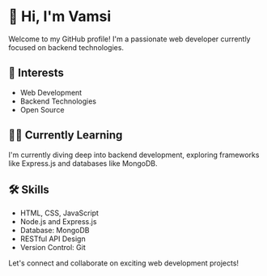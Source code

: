 # 👋 Hi, I'm Vamsi

Welcome to my GitHub profile! I'm a passionate web developer currently focused on backend technologies.

## 🎯 Interests
- Web Development
- Backend Technologies
- Open Source

## 🧑‍💻 Currently Learning
I'm currently diving deep into backend development, exploring frameworks like Express.js and databases like MongoDB.


## 🛠 Skills
- HTML, CSS, JavaScript
- Node.js and Express.js
- Database: MongoDB
- RESTful API Design
- Version Control: Git



Let's connect and collaborate on exciting web development projects!
